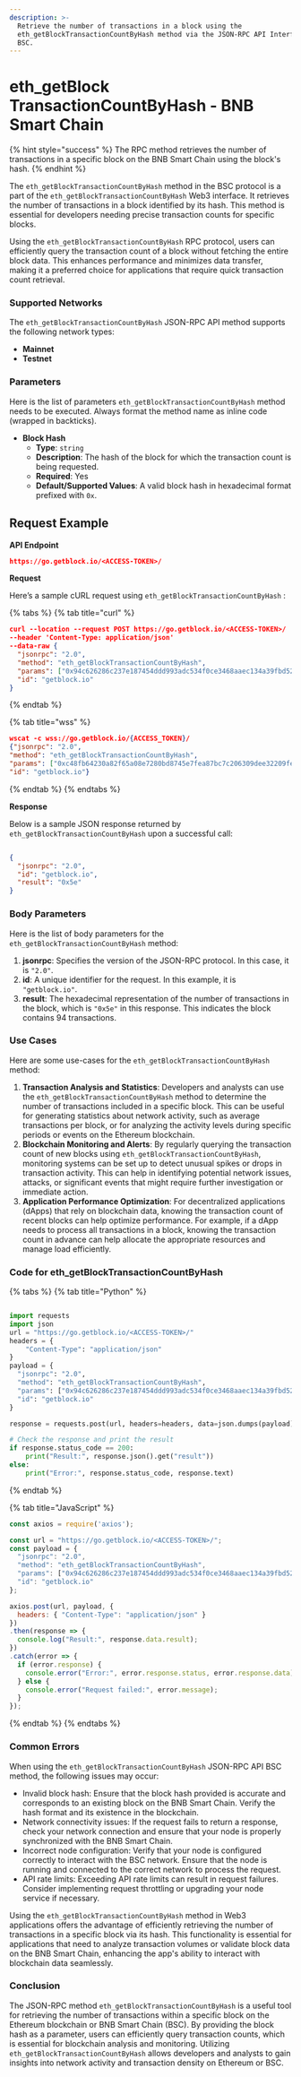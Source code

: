 ```yaml
---
description: >-
  Retrieve the number of transactions in a block using the
  eth_getBlockTransactionCountByHash method via the JSON-RPC API Interface on
  BSC.
---
```


# eth\_getBlock TransactionCountByHash - BNB Smart Chain

{% hint style="success" %}
The RPC method retrieves the number of transactions in a specific block on the BNB Smart Chain using the block's hash.
{% endhint %}

The `eth_getBlockTransactionCountByHash` method in the BSC protocol is a part of the `eth_getBlockTransactionCountByHash` Web3 interface. It retrieves the number of transactions in a block identified by its hash. This method is essential for developers needing precise transaction counts for specific blocks.

Using the `eth_getBlockTransactionCountByHash` RPC protocol, users can efficiently query the transaction count of a block without fetching the entire block data. This enhances performance and minimizes data transfer, making it a preferred choice for applications that require quick transaction count retrieval.

### Supported Networks

The `eth_getBlockTransactionCountByHash` JSON-RPC API method supports the following network types:

* **Mainnet**
* **Testnet**

### Parameters

Here is the list of parameters `eth_getBlockTransactionCountByHash` method needs to be executed. Always format the method name as inline code (wrapped in backticks).

* **Block Hash**
  * **Type**: `string`
  * **Description**: The hash of the block for which the transaction count is being requested.
  * **Required**: Yes
  * **Default/Supported Values**: A valid block hash in hexadecimal format prefixed with `0x`.

## Request Example

**API Endpoint**

```json
https://go.getblock.io/<ACCESS-TOKEN>/
```

**Request**

Here’s a sample cURL request using `eth_getBlockTransactionCountByHash` :

{% tabs %}
{% tab title="curl" %}
```json
curl --location --request POST https://go.getblock.io/<ACCESS-TOKEN>/
--header 'Content-Type: application/json' 
--data-raw {
  "jsonrpc": "2.0",
  "method": "eth_getBlockTransactionCountByHash",
  "params": ["0x94c626286c237e187454ddd993adc534f0ce3468aaec134a39fbd52185cc3a5f"],
  "id": "getblock.io"
}
```
{% endtab %}

{% tab title="wss" %}
```json
wscat -c wss://go.getblock.io/{ACCESS_TOKEN}/
{"jsonrpc": "2.0",
"method": "eth_getBlockTransactionCountByHash",
"params": ["0xc48fb64230a82f65a08e7280bd8745e7fea87bc7c206309dee32209fe9a985f7"],
"id": "getblock.io"}
```
{% endtab %}
{% endtabs %}

**Response**

Below is a sample JSON response returned by `eth_getBlockTransactionCountByHash` upon a successful call:

```json

{
  "jsonrpc": "2.0",
  "id": "getblock.io",
  "result": "0x5e"
}

```

### Body Parameters

Here is the list of body parameters for the `eth_getBlockTransactionCountByHash` method:

1. **jsonrpc**: Specifies the version of the JSON-RPC protocol. In this case, it is `"2.0"`.
2. **id**: A unique identifier for the request. In this example, it is `"getblock.io"`.
3. **result**: The hexadecimal representation of the number of transactions in the block, which is `"0x5e"` in this response. This indicates the block contains 94 transactions.

### Use Cases

Here are some use-cases for the `eth_getBlockTransactionCountByHash` method:

1. **Transaction Analysis and Statistics**: Developers and analysts can use the `eth_getBlockTransactionCountByHash` method to determine the number of transactions included in a specific block. This can be useful for generating statistics about network activity, such as average transactions per block, or for analyzing the activity levels during specific periods or events on the Ethereum blockchain.
2. **Blockchain Monitoring and Alerts**: By regularly querying the transaction count of new blocks using `eth_getBlockTransactionCountByHash`, monitoring systems can be set up to detect unusual spikes or drops in transaction activity. This can help in identifying potential network issues, attacks, or significant events that might require further investigation or immediate action.
3. **Application Performance Optimization**: For decentralized applications (dApps) that rely on blockchain data, knowing the transaction count of recent blocks can help optimize performance. For example, if a dApp needs to process all transactions in a block, knowing the transaction count in advance can help allocate the appropriate resources and manage load efficiently.

### Code for eth\_getBlockTransactionCountByHash

{% tabs %}
{% tab title="Python" %}
```python

import requests
import json
url = "https://go.getblock.io/<ACCESS-TOKEN>/"
headers = {
    "Content-Type": "application/json"
}
payload = {
  "jsonrpc": "2.0",
  "method": "eth_getBlockTransactionCountByHash",
  "params": ["0x94c626286c237e187454ddd993adc534f0ce3468aaec134a39fbd52185cc3a5f"],
  "id": "getblock.io"
}

response = requests.post(url, headers=headers, data=json.dumps(payload))

# Check the response and print the result
if response.status_code == 200:
    print("Result:", response.json().get("result"))
else:
    print("Error:", response.status_code, response.text)

```
{% endtab %}

{% tab title="JavaScript" %}
```javascript
const axios = require('axios');

const url = "https://go.getblock.io/<ACCESS-TOKEN>/";
const payload = {
  "jsonrpc": "2.0",
  "method": "eth_getBlockTransactionCountByHash",
  "params": ["0x94c626286c237e187454ddd993adc534f0ce3468aaec134a39fbd52185cc3a5f"],
  "id": "getblock.io"
};

axios.post(url, payload, {
  headers: { "Content-Type": "application/json" }
})
.then(response => {
  console.log("Result:", response.data.result);
})
.catch(error => {
  if (error.response) {
    console.error("Error:", error.response.status, error.response.data);
  } else {
    console.error("Request failed:", error.message);
  }
});
```
{% endtab %}
{% endtabs %}

### Common Errors

When using the `eth_getBlockTransactionCountByHash` JSON-RPC API BSC method, the following issues may occur:

* Invalid block hash: Ensure that the block hash provided is accurate and corresponds to an existing block on the BNB Smart Chain. Verify the hash format and its existence in the blockchain.
* Network connectivity issues: If the request fails to return a response, check your network connection and ensure that your node is properly synchronized with the BNB Smart Chain.
* Incorrect node configuration: Verify that your node is configured correctly to interact with the BSC network. Ensure that the node is running and connected to the correct network to process the request.
* API rate limits: Exceeding API rate limits can result in request failures. Consider implementing request throttling or upgrading your node service if necessary.

Using the `eth_getBlockTransactionCountByHash` method in Web3 applications offers the advantage of efficiently retrieving the number of transactions in a specific block via its hash. This functionality is essential for applications that need to analyze transaction volumes or validate block data on the BNB Smart Chain, enhancing the app's ability to interact with blockchain data seamlessly.

### Conclusion

The JSON-RPC method `eth_getBlockTransactionCountByHash` is a useful tool for retrieving the number of transactions within a specific block on the Ethereum blockchain or BNB Smart Chain (BSC). By providing the block hash as a parameter, users can efficiently query transaction counts, which is essential for blockchain analysis and monitoring. Utilizing `eth_getBlockTransactionCountByHash` allows developers and analysts to gain insights into network activity and transaction density on Ethereum or BSC.
